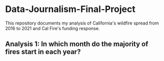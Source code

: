 # Data-Journalism-Final-Project
This repository documents my analysis of California's wildfire spread from 2016 to 2021 and Cal Fire's funding response.
## Analysis 1: In which month do the majority of fires start in each year?
